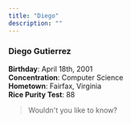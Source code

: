 ```yaml
---
title: "Diego"
description: ""
---
```


### Diego Gutierrez  
**Birthday**: April 18th, 2001  
**Concentration**: Computer Science  
**Hometown**: Fairfax, Virginia  
**Rice Purity Test**: 88  

>Wouldn't you like to know?

